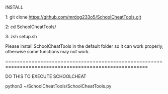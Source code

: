 INSTALL

1: git clone https://github.com/mrdog233o5/SchoolCheatTools.git

2: cd SchoolCheatTools/

3: zsh setup.sh

Please install SchoolCheatTools in the default folder so it can work properly, otherwise some functions may not work.

=======================================================================================================

DO THIS TO EXECUTE SCHOOLCHEAT

python3 ~/SchoolCheatTools/SchoolCheatTools.py
